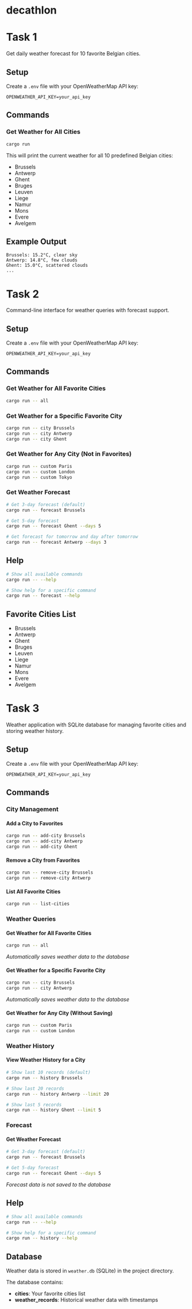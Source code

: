 # decathlon

# Task 1

Get daily weather forecast for 10 favorite Belgian cities.

## Setup

Create a `.env` file with your OpenWeatherMap API key:
```
OPENWEATHER_API_KEY=your_api_key
```

## Commands

### Get Weather for All Cities
```bash
cargo run
```

This will print the current weather for all 10 predefined Belgian cities:
- Brussels
- Antwerp
- Ghent
- Bruges
- Leuven
- Liege
- Namur
- Mons
- Evere
- Avelgem

## Example Output
```
Brussels: 15.2°C, clear sky
Antwerp: 14.8°C, few clouds
Ghent: 15.0°C, scattered clouds
...
```

# Task 2

Command-line interface for weather queries with forecast support.

## Setup

Create a `.env` file with your OpenWeatherMap API key:
```
OPENWEATHER_API_KEY=your_api_key
```

## Commands

### Get Weather for All Favorite Cities
```bash
cargo run -- all
```

### Get Weather for a Specific Favorite City
```bash
cargo run -- city Brussels
cargo run -- city Antwerp
cargo run -- city Ghent
```

### Get Weather for Any City (Not in Favorites)
```bash
cargo run -- custom Paris
cargo run -- custom London
cargo run -- custom Tokyo
```

### Get Weather Forecast
```bash
# Get 3-day forecast (default)
cargo run -- forecast Brussels

# Get 5-day forecast
cargo run -- forecast Ghent --days 5

# Get forecast for tomorrow and day after tomorrow
cargo run -- forecast Antwerp --days 3
```

## Help
```bash
# Show all available commands
cargo run -- --help

# Show help for a specific command
cargo run -- forecast --help
```

## Favorite Cities List
- Brussels
- Antwerp
- Ghent
- Bruges
- Leuven
- Liege
- Namur
- Mons
- Evere
- Avelgem

# Task 3

Weather application with SQLite database for managing favorite cities and storing weather history.

## Setup

Create a `.env` file with your OpenWeatherMap API key:
```
OPENWEATHER_API_KEY=your_api_key
```

## Commands

### City Management

#### Add a City to Favorites
```bash
cargo run -- add-city Brussels
cargo run -- add-city Antwerp
cargo run -- add-city Ghent
```

#### Remove a City from Favorites
```bash
cargo run -- remove-city Brussels
cargo run -- remove-city Antwerp
```

#### List All Favorite Cities
```bash
cargo run -- list-cities
```

### Weather Queries

#### Get Weather for All Favorite Cities
```bash
cargo run -- all
```
*Automatically saves weather data to the database*

#### Get Weather for a Specific Favorite City
```bash
cargo run -- city Brussels
cargo run -- city Antwerp
```
*Automatically saves weather data to the database*

#### Get Weather for Any City (Without Saving)
```bash
cargo run -- custom Paris
cargo run -- custom London
```

### Weather History

#### View Weather History for a City
```bash
# Show last 10 records (default)
cargo run -- history Brussels

# Show last 20 records
cargo run -- history Antwerp --limit 20

# Show last 5 records
cargo run -- history Ghent --limit 5
```

### Forecast

#### Get Weather Forecast
```bash
# Get 3-day forecast (default)
cargo run -- forecast Brussels

# Get 5-day forecast
cargo run -- forecast Ghent --days 5
```
*Forecast data is not saved to the database*

## Help
```bash
# Show all available commands
cargo run -- --help

# Show help for a specific command
cargo run -- history --help
```

## Database

Weather data is stored in `weather.db` (SQLite) in the project directory.

The database contains:
- **cities**: Your favorite cities list
- **weather_records**: Historical weather data with timestamps